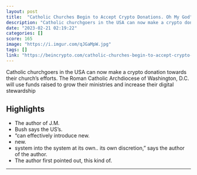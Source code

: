 ```yaml
---
layout: post
title:  "Catholic Churches Begin to Accept Crypto Donations. Oh My God"
description: "Catholic churchgoers in the USA can now make a crypto donation towards their church’s efforts. The Roman Catholic Archdiocese of Washington, D.C. will use funds raised to grow their ministries and increase their digital stewardship"
date: "2023-02-21 02:19:22"
categories: []
score: 165
image: "https://i.imgur.com/qJGaMpW.jpg"
tags: []
link: "https://beincrypto.com/catholic-churches-begin-to-accept-crypto-donations-oh-my-god/"
---
```


Catholic churchgoers in the USA can now make a crypto donation towards their church’s efforts. The Roman Catholic Archdiocese of Washington, D.C. will use funds raised to grow their ministries and increase their digital stewardship

## Highlights

- The author of J.M.
- Bush says the US’s.
- “can effectively introduce new.
- new.
- system into the system at its own.. its own discretion,” says the author of the author.
- The author first pointed out, this kind of.

---
